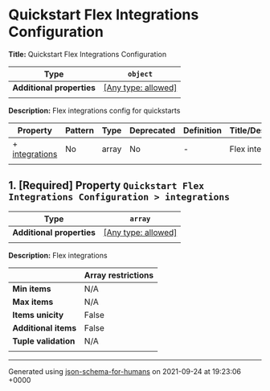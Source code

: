 # Quickstart Flex Integrations Configuration

**Title:** Quickstart Flex Integrations Configuration

| Type                      | `object`                                                                  |
| ------------------------- | ------------------------------------------------------------------------- |
| **Additional properties** | [[Any type: allowed]](# "Additional Properties of any type are allowed.") |
|                           |                                                                           |

**Description:** Flex integrations config for quickstarts

| Property                         | Pattern | Type  | Deprecated | Definition | Title/Description |
| -------------------------------- | ------- | ----- | ---------- | ---------- | ----------------- |
| + [integrations](#integrations ) | No      | array | No         | -          | Flex integrations |
|                                  |         |       |            |            |                   |

## <a name="integrations"></a>1. [Required] Property `Quickstart Flex Integrations Configuration > integrations`

| Type                      | `array`                                                                   |
| ------------------------- | ------------------------------------------------------------------------- |
| **Additional properties** | [[Any type: allowed]](# "Additional Properties of any type are allowed.") |
|                           |                                                                           |

**Description:** Flex integrations

|                      | Array restrictions |
| -------------------- | ------------------ |
| **Min items**        | N/A                |
| **Max items**        | N/A                |
| **Items unicity**    | False              |
| **Additional items** | False              |
| **Tuple validation** | N/A                |
|                      |                    |

----------------------------------------------------------------------------------------------------------------------------
Generated using [json-schema-for-humans](https://github.com/coveooss/json-schema-for-humans) on 2021-09-24 at 19:23:06 +0000